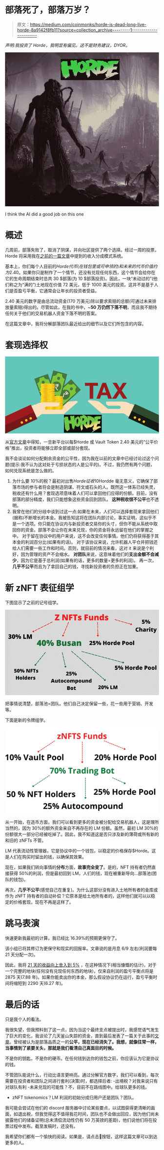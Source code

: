 # 部落死了，部落万岁？

> 原文：<https://medium.com/coinmonks/horde-is-dead-long-live-horde-8a9142f8fb11?source=collection_archive---------1----------------------->

*声明:我投资了 Horde，我明显有偏见。这不是财务建议，DYOR。*

![](img/b6006cf2661ed228209700644d88e8e2.png)

I think the AI did a good job on this one

# 概述

几周前，部落失败了，取消了阴谋，并向社区提供了两个选择。经过一周的投票，Horde 将采用我在[之前的一篇文章](/@cryptodefi2048/horde-fails-what-now-ad605d43e223)中提到的收入分成模式系统。

基本上，你们每个人目前的$Horde 代币(在钱包里或可申领的)和未来的代币价值约为$2.40。如果你只是制作了一个情节，还没有兑现任何东西，这个情节会给你在它的生命周期结束时总共 30 $部落(为 10 $部落投资)。因此，一块“未动过的”(他们称之为“满的”)土地现在价值 72 美元，低于 1000 美元的投资。这并不是基于人们是否盈亏平衡，它通常会让年长的投资者受益。

2.40 美元的数字是由总流动资金(170 万美元)除以要求索赔的总额(可通过未来排放量索赔)得出的。尽管如此，在我的书中，~**50 万仍然下落不明**，而且我不期待任何关于他们的交易机器人资金下落不明的答案。

在这篇文章中，我将分解部落团队最近给出的细节以及它们所包含的内容。

# 套现选择权

![](img/3a43e6b4fec490030d36301426a9c0d8.png)

从[官方文章](/horde/horde-evolution-the-final-frontier-5b11c5cae123)中得知，一旦新平台以每$Horde 或 Vault Token 2.40 美元的“公平价格”推出，投资者将能够立即全部或部分套现。

我不会谈论如何分配剩余资金的公平性，因为我在以前的文章中已经讨论过这个问题(提示:我不认为这对处于亏损状态的人是公平的)。不过，我仍然有两个问题，如何兑现系统是怎么做的。

1.  为什么要 10%的税？最初对出售$Horde 征收 10%的税是为了阻止人们交易代币，因为 LMS 设定的价格范围不允许超过 10%的涨幅，这相当于征收的出售税。所以交易$Hordde 毫无意义，它确保了部落市场的参与者将会是制造阴谋、符文或石头的人。既然这一体系已经失灵，税收还有什么用？套现选项意味着人们可以拿回他们应得的份额。目前，没有部落的部分精度，我们只能想象这些资金回到团队。
    **这种税收很不公平**也不透明。
2.  我曾在他们的分歧中谈到过这一点:如果在未来，人们可以选择套现来拿回他们(据称)不断增长的本金。我被告知这将在团队内部讨论，事实证明，这似乎不是一个选项。你只能在协议内与新投资者交易你的头寸，但你不能从系统中取回你的资金。部落不会让你在未来兑现，你的资金将永远留在他们的掌握之中。
    对于留在协议中的用户来说，这不会改变任何事情。他们仍将获得基于其本金的利润百分比(如果有的话)。
    对于该协议来说，允许机器人平仓并把钱还给人们需要一些工作和时间。否则，就目前的情况来看，这对 it 来说是个利好，因为管理的资产不会缩水。
    **对团队**来说，这意味着他们的**支出金额不会减少**，因为它是基于总利润(如果有的话，更多的数量=更多的利润)。
    再一次，**几乎不公平**而且为了拿回自己的钱，寻找新投资者的负担正在加重。

# 新 zNFT 表征组学

下图显示了之前的记号组学。

![](img/6da20be5f1482ed75b6ec8a4f8df8b5d.png)

把事情说清楚，部落池=团队。他们自己决定保留一些，花一些用于营销、开发等。

下面是新的令牌组学。

![](img/b4bf2b2a902bc3a45102b4e3103699b8.png)

从一开始，在造币方面，我们可以看到更多的资金被分配给交易机器人，这是理所当然的，因为 30%的额外资金来自不再存在的 LM 份额。虽然，最初 LM 30%的份额很大一部分已经被吃掉了。因此，我不知道这是否只涉及新的薄荷或所有新的和旧的 zNFTs 不管。

LM 代表流动性管理器，它是协议中的一个钱包，以稳定的价格保存$Horde。这是人们在购买时留出的钱，以确保其效果。

现在，如果我们转向事情的**分布**方面，**故事完全变了**。是的，NFT 持有者仍然直接获得 50%的利润，但是最初回到 LM，人们的钱，现在被重新导向…部落池(团队的钱包)。

再次，**几乎不公平**(感觉自己在重复)。为什么这部分没有进入土地所有者的金库或作为 zNFT 持有者的自动补偿？它原本是给土地所有者的，这样他们就可以以稳定的价格套现，现在不再是这样了。

# **跳马表演**

快速更新我最初的计算，我已经比 16.39%的预期更保守了。

该小组已将其修订为更保守和现实的回报率。文章说的是月息 6/9 左右(利润要每 21 天分配一次)。

因此，我将 [21 天的收益向上舍入到 5%](https://docs.google.com/spreadsheets/d/1y4ODqZYD5KKgB7-BTWcI49x1gFRDk2VVUthteM7oaZM/edit#gid=1208803469) ，在这种情况下(相当慷慨的估计)，对于一个完整的地块(任何没有兑现任何东西的地块)，仅来自利润的盈亏平衡点将是 2875 天(7.88 年)。如果你能卖出你的本金，那么假设协议仍在运行，盈亏平衡时间将缩短到 2290 天(6.27 年)。

# 最后的话

只是我个人的看法。

我很失望，但我预料到了这一点，因为当这个最终支点被提出时，我感觉语气发生了巨大的变化，我谈论了几天釜山失踪的资金，直到最后发表了一篇关于此事的[文章](/@cryptodefi2048/horde-fails-what-now-ad605d43e223)。曾经被认为是部落品质之一的**公平，现在已经消失了。我想，就像往常一样，当事情到了紧要关头，那就是我们看清自己真面目的时候。**

不是你的钥匙，不是你的硬币。在任何钱到达你的钱包之前，你应该认为它是协议的钱。

不管团队能说什么，行动比语言更响亮。通过分解官方数字，我们可以看到，每次需要在投资者和团队之间进行套利(决策)时，都选择后者:
-出境税？对我来说只有对球队有利
-未来兑现的可能性？不，目前不在路线图中。给球队更多的钱。
- zNFT tokenomics？LM 利润的初始分成归用户还是团队？团队。

我可能会尝试在他们的 discord 服务器中讨论某些要点，以试图获得更清晰的画面，如退出税，但我觉得这不值得我花时间，团队也不会做出回应，因为他们尚未披露他们的储备证明(总未清偿流动性仍有 50 万英镑的差距)，他们说他们将在投票过程中发布。截至发稿时，还没有。

我希望你们都有一个愉快的阅读。如果是，请点击👏按钮，这样这篇文章可以到达更多的人。